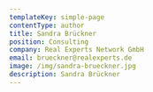 ```yaml
---
templateKey: simple-page
contentType: author
title: Sandra Brückner
position: Consulting
company: Real Experts Network GmbH
email: brueckner@realexperts.de
image: /img/sandra-brueckner.jpg
description: Sandra Brückner
---
```

